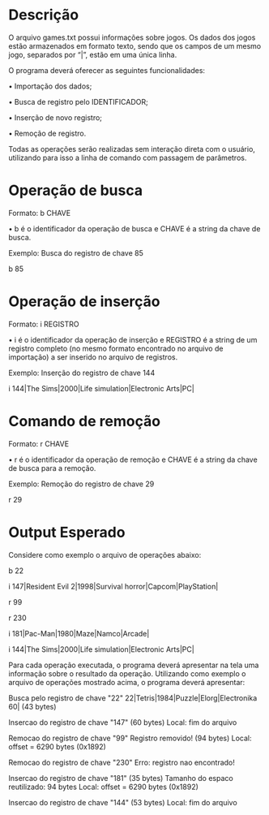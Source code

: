 # Descrição

O arquivo games.txt possui informações sobre jogos. Os dados dos jogos estão armazenados em formato texto, sendo que os campos de um mesmo jogo, separados por “|”, estão em uma única linha.

O programa deverá oferecer as seguintes funcionalidades:

• Importação dos dados;

• Busca de registro pelo IDENTIFICADOR;

• Inserção de novo registro;

• Remoção de registro.

Todas as operações serão realizadas sem interação direta com o usuário, utilizando para isso a linha de comando com passagem de parâmetros.

# Operação de busca

Formato: b CHAVE

• b é o identificador da operação de busca e CHAVE é a string da chave de busca.

Exemplo: Busca do registro de chave 85

b 85

# Operação de inserção

Formato: i REGISTRO

• i é o identificador da operação de inserção e REGISTRO é a string de um registro completo (no mesmo formato encontrado no arquivo de importação) a ser inserido no arquivo de registros.

Exemplo: Inserção do registro de chave 144

i 144|The Sims|2000|Life simulation|Electronic Arts|PC|

# Comando de remoção

Formato: r CHAVE

• r é o identificador da operação de remoção e CHAVE é a string da chave de busca para a remoção.

Exemplo: Remoção do registro de chave 29

r 29

# Output Esperado

Considere como exemplo o arquivo de operações abaixo:

b 22

i 147|Resident Evil 2|1998|Survival horror|Capcom|PlayStation|

r 99

r 230

i 181|Pac-Man|1980|Maze|Namco|Arcade|

i 144|The Sims|2000|Life simulation|Electronic Arts|PC|

Para cada operação executada, o programa deverá apresentar na tela uma informação sobre o resultado da operação. Utilizando como exemplo o arquivo de operações mostrado acima, o programa deverá apresentar:

Busca pelo registro de chave "22"
22|Tetris|1984|Puzzle|Elorg|Electronika 60| (43 bytes)

Insercao do registro de chave "147" (60 bytes)
Local: fim do arquivo

Remocao do registro de chave "99"
Registro removido! (94 bytes)
Local: offset = 6290 bytes (0x1892)

Remocao do registro de chave "230"
Erro: registro nao encontrado!

Insercao do registro de chave "181" (35 bytes)
Tamanho do espaco reutilizado: 94 bytes
Local: offset = 6290 bytes (0x1892)

Insercao do registro de chave "144" (53 bytes)
Local: fim do arquivo
